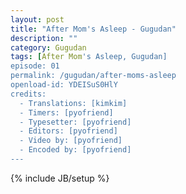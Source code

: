 ```yaml
---
layout: post
title: "After Mom's Asleep - Gugudan"
description: ""
category: Gugudan
tags: [After Mom's Asleep, Gugudan]
episode: 01
permalink: /gugudan/after-moms-asleep
openload-id: YDEISuS0HlY
credits:
  - Translations: [kimkim]
  - Timers: [pyofriend]
  - Typesetter: [pyofriend]
  - Editors: [pyofriend]
  - Video by: [pyofriend]
  - Encoded by: [pyofriend]
---
```

{% include JB/setup %}
